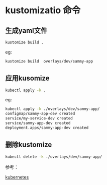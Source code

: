 # kustomizatio 命令


## 生成yaml文件

```bash
kustomize build . 
```

eg:
```bash
kustomize build  overlays/dev/sammy-app
```

## 应用kusomize
```bash
kubectl apply -k .
```

eg:
```bash
kubectl apply -k ./overlays/dev/sammy-app/
configmap/sammy-app-dev created
service/my-service-dev created
service/sammy-app-dev created
deployment.apps/sammy-app-dev created
```

## 删除kustomize
```bash
kubectl delete -k ./overlays/dev/sammy-app/
```

参考：

[kubernetes](https://kubernetes.io/zh-cn/docs/tasks/manage-kubernetes-objects/kustomization/)
